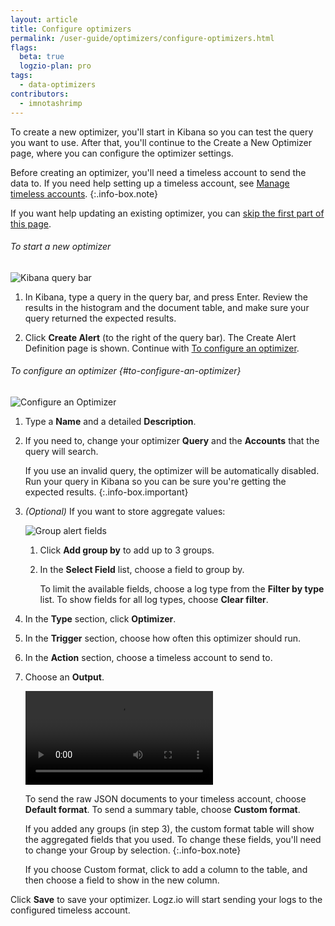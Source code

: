 ```yaml
---
layout: article
title: Configure optimizers
permalink: /user-guide/optimizers/configure-optimizers.html
flags:
  beta: true
  logzio-plan: pro
tags:
  - data-optimizers
contributors:
  - imnotashrimp
---
```


To create a new optimizer, you'll start in Kibana so you can test the query you want to use. After that, you'll continue to the Create a New Optimizer page, where you can configure the optimizer settings.

  Before creating an optimizer, you'll need a timeless account to send the data to. If you need help setting up a timeless account, see [Manage timeless accounts]({{site.baseurl}}/user-guide/accounts/manage-timeless-accounts.html).
  {:.info-box.note}

If you want help updating an existing optimizer, you can [skip the first part of this page](#to-configure-an-optimizer).

###### To start a new optimizer

![Kibana query bar]({{site.baseurl}}/images/kibana/kibana--query-bar.png)

1.  In Kibana, type a query in the query bar, and press Enter. Review the results in the histogram and the document table, and make sure your query returned the expected results.

2.  Click **Create Alert** (to the right of the query bar). The Create Alert Definition page is shown. Continue with [To configure an optimizer](#to-configure-an-optimizer).

###### To configure an optimizer {#to-configure-an-optimizer}

![Configure an Optimizer]({{site.baseurl}}/images/alerts/alerts--configure-alert.png)

1.  Type a **Name** and a detailed **Description**.

2.  If you need to, change your optimizer **Query** and the **Accounts** that the query will search.

    If you use an invalid query, the optimizer will be automatically disabled.
    Run your query in Kibana so you can be sure you're getting the expected results.
    {:.info-box.important}

3.  _(Optional)_ If you want to store aggregate values:

    ![Group alert fields]({{site.baseurl}}/images/alerts/alerts--group-by.png)

    1. Click **Add group by** to add up to 3 groups.

    2. In the **Select Field** list, choose a field to group by.

        To limit the available fields, choose a log type from the **Filter by type** list. To show fields for all log types, choose **Clear filter**.

4.  In the **Type** section, click **Optimizer**.

5.  In the **Trigger** section, choose how often this optimizer should run.

6.  In the **Action** section, choose a timeless account to send to.

6.  Choose an **Output**.

    <video autoplay loop>
        <source src="{{site.baseurl}}/videos/alerts/alerts--custom-format.mp4" type="video/mp4" />
    </video>

    To send the raw JSON documents to your timeless account, choose **Default format**.
    To send a summary table, choose **Custom format**.

      If you added any groups (in step 3), the custom format table will show the aggregated fields that you used. To change these fields, you'll need to change your Group by selection.
      {:.info-box.note}

    If you choose Custom format, click <i class="li li-plus"></i> to add a column to the table, and then choose a field to show in the new column.

Click **Save** to save your optimizer. Logz.io will start sending your logs to the configured timeless account.